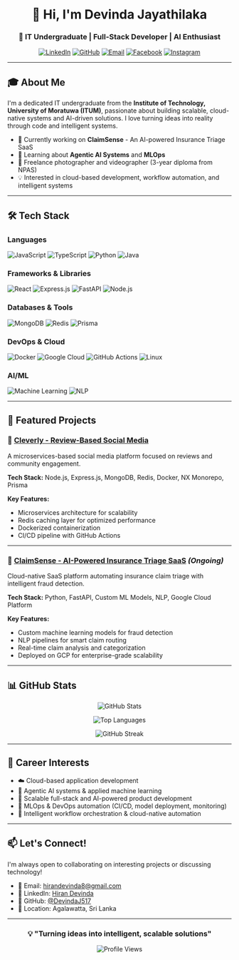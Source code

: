 <div align="center">
  
# 👋 Hi, I'm Devinda Jayathilaka

### 🚀 IT Undergraduate | Full-Stack Developer | AI Enthusiast

[![LinkedIn](https://img.shields.io/badge/LinkedIn-0077B5?style=for-the-badge&logo=linkedin&logoColor=white)](https://linkedin.com/in/hiran-devinda-656966263/)
[![GitHub](https://img.shields.io/badge/GitHub-100000?style=for-the-badge&logo=github&logoColor=white)](https://github.com/DevindaJ517)
[![Email](https://img.shields.io/badge/Email-D14836?style=for-the-badge&logo=gmail&logoColor=white)](mailto:hirandevinda8@gmail.com)
[![Facebook](https://img.shields.io/badge/Facebook-1877F2?style=for-the-badge&logo=facebook&logoColor=white)](https://www.facebook.com/hiran.devinda.5/)
[![Instagram](https://img.shields.io/badge/Instagram-E4405F?style=for-the-badge&logo=instagram&logoColor=white)](https://www.instagram.com/hiran_devinda/)

</div>

---

## 🎓 About Me

I'm a dedicated IT undergraduate from the **Institute of Technology, University of Moratuwa (ITUM)**, passionate about building scalable, cloud-native systems and AI-driven solutions. I love turning ideas into reality through code and intelligent systems.

- 🔭 Currently working on **ClaimSense** - An AI-powered Insurance Triage SaaS
- 🌱 Learning about **Agentic AI Systems** and **MLOps**
- 📸 Freelance photographer and videographer (3-year diploma from NPAS)
- 💡 Interested in cloud-based development, workflow automation, and intelligent systems

---

## 🛠️ Tech Stack

### Languages
![JavaScript](https://img.shields.io/badge/JavaScript-F7DF1E?style=for-the-badge&logo=javascript&logoColor=black)
![TypeScript](https://img.shields.io/badge/TypeScript-007ACC?style=for-the-badge&logo=typescript&logoColor=white)
![Python](https://img.shields.io/badge/Python-3776AB?style=for-the-badge&logo=python&logoColor=white)
![Java](https://img.shields.io/badge/Java-ED8B00?style=for-the-badge&logo=openjdk&logoColor=white)

### Frameworks & Libraries
![React](https://img.shields.io/badge/React-20232A?style=for-the-badge&logo=react&logoColor=61DAFB)
![Express.js](https://img.shields.io/badge/Express.js-404D59?style=for-the-badge)
![FastAPI](https://img.shields.io/badge/FastAPI-009688?style=for-the-badge&logo=fastapi&logoColor=white)
![Node.js](https://img.shields.io/badge/Node.js-43853D?style=for-the-badge&logo=node.js&logoColor=white)

### Databases & Tools
![MongoDB](https://img.shields.io/badge/MongoDB-4EA94B?style=for-the-badge&logo=mongodb&logoColor=white)
![Redis](https://img.shields.io/badge/Redis-DC382D?style=for-the-badge&logo=redis&logoColor=white)
![Prisma](https://img.shields.io/badge/Prisma-2D3748?style=for-the-badge&logo=prisma&logoColor=white)

### DevOps & Cloud
![Docker](https://img.shields.io/badge/Docker-2496ED?style=for-the-badge&logo=docker&logoColor=white)
![Google Cloud](https://img.shields.io/badge/Google_Cloud-4285F4?style=for-the-badge&logo=google-cloud&logoColor=white)
![GitHub Actions](https://img.shields.io/badge/GitHub_Actions-2088FF?style=for-the-badge&logo=github-actions&logoColor=white)
![Linux](https://img.shields.io/badge/Linux-FCC624?style=for-the-badge&logo=linux&logoColor=black)

### AI/ML
![Machine Learning](https://img.shields.io/badge/Machine_Learning-FF6F00?style=for-the-badge&logo=tensorflow&logoColor=white)
![NLP](https://img.shields.io/badge/NLP-00599C?style=for-the-badge&logo=python&logoColor=white)

---

## 🚀 Featured Projects

### 🔷 [Cleverly - Review-Based Social Media](https://github.com/thimiratk/Cleverly---Final-Project.git)
A microservices-based social media platform focused on reviews and community engagement.

**Tech Stack:** Node.js, Express.js, MongoDB, Redis, Docker, NX Monorepo, Prisma

**Key Features:**
- Microservices architecture for scalability
- Redis caching layer for optimized performance
- Dockerized containerization
- CI/CD pipeline with GitHub Actions

---

### 🔷 [ClaimSense - AI-Powered Insurance Triage SaaS](https://github.com/SasinduV0/Claim-Sense) *(Ongoing)*
Cloud-native SaaS platform automating insurance claim triage with intelligent fraud detection.

**Tech Stack:** Python, FastAPI, Custom ML Models, NLP, Google Cloud Platform

**Key Features:**
- Custom machine learning models for fraud detection
- NLP pipelines for smart claim routing
- Real-time claim analysis and categorization
- Deployed on GCP for enterprise-grade scalability

---

## 📊 GitHub Stats

<div align="center">
  
![GitHub Stats](https://github-readme-stats.vercel.app/api?username=DevindaJ517&show_icons=true&theme=tokyonight&hide_border=true&count_private=true)

![Top Languages](https://github-readme-stats.vercel.app/api/top-langs/?username=DevindaJ517&layout=compact&theme=tokyonight&hide_border=true)

![GitHub Streak](https://github-readme-streak-stats.herokuapp.com/?user=DevindaJ517&theme=tokyonight&hide_border=true)

</div>

---

## 🎯 Career Interests

- ☁️ Cloud-based application development
- 🤖 Agentic AI systems & applied machine learning
- 🔧 Scalable full-stack and AI-powered product development
- 🚀 MLOps & DevOps automation (CI/CD, model deployment, monitoring)
- 🔄 Intelligent workflow orchestration & cloud-native automation

---

## 📫 Let's Connect!

I'm always open to collaborating on interesting projects or discussing technology!

- 📧 Email: [hirandevinda8@gmail.com](mailto:hirandevinda8@gmail.com)
- 💼 LinkedIn: [Hiran Devinda](https://linkedin.com/in/hiran-devinda-656966263/)
- 🐙 GitHub: [@DevindaJ517](https://github.com/DevindaJ517)
- 📍 Location: Agalawatta, Sri Lanka

---

<div align="center">
  
### 💡 "Turning ideas into intelligent, scalable solutions"

![Profile Views](https://komarev.com/ghpvc/?username=DevindaJ517&color=blueviolet&style=for-the-badge)

</div>

